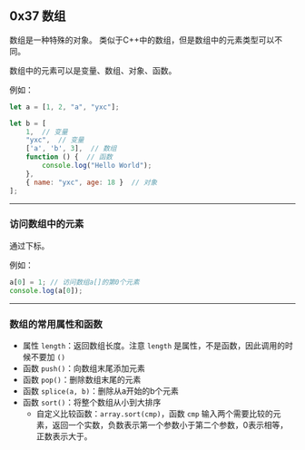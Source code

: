 ## 0x37 数组

数组是一种特殊的对象。
类似于C++中的数组，但是数组中的元素类型可以不同。

数组中的元素可以是变量、数组、对象、函数。

例如：
```js
let a = [1, 2, "a", "yxc"];

let b = [
    1,  // 变量
    "yxc",  // 变量
    ['a', 'b', 3],  // 数组
    function () {  // 函数
        console.log("Hello World");
    },
    { name: "yxc", age: 18 }  // 对象
];
```


----------


### 访问数组中的元素

通过下标。

例如：
```js
a[0] = 1; // 访问数组a[]的第0个元素
console.log(a[0]);
```


----------


### 数组的常用属性和函数

- 属性 `length`：返回数组长度。注意 `length` 是属性，不是函数，因此调用的时候不要加 `()`
- 函数 `push()`：向数组末尾添加元素
- 函数 `pop()`：删除数组末尾的元素
- 函数 `splice(a, b)`：删除从a开始的b个元素
- 函数 `sort()`：将整个数组从小到大排序
  - 自定义比较函数：`array.sort(cmp)`，函数 `cmp` 输入两个需要比较的元素，返回一个实数，负数表示第一个参数小于第二个参数，0表示相等，正数表示大于。